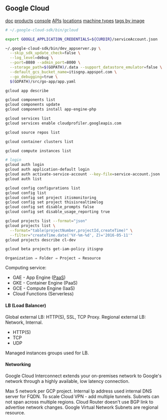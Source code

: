 Google Cloud
-

[doc](https://cloud.google.com/sdk/gcloud/)
[products](https://cloud.google.com/products/)
[console](https://console.cloud.google.com/)
[APIs](https://developers.google.com/api-client-library/)
[locations](https://cloud.google.com/about/locations/)
[machine types](https://cloud.google.com/compute/docs/machine-types)
[tags by image](https://cloud.google.com/vision/docs/drag-and-drop)

````bash
# ~/.google-cloud-sdk/bin/gcloud

export GOOGLE_APPLICATION_CREDENTIALS=${CURDIR}/serviceAccount.json

~/.google-cloud-sdk/bin/dev_appserver.py \
  --skip_sdk_update_check=false \
  --log_level=debug \
  --port=8080 --admin_port=8000 \
  --storage_path=$(GOPATH)/.data --support_datastore_emulator=false \
  --default_gcs_bucket_name=itisgnp.appspot.com \
  --go_debugging=true \
  $(GOPATH)/src/go-app/app.yaml

gcloud app describe

gcloud components list
gcloud components update
gcloud components install app-engine-php

gcloud services list
gcloud services enable cloudprofiler.googleapis.com

gcloud source repos list

gcloud container clusters list

gcloud compute instances list

# login
gcloud auth login
gcloud auth application-default login
gcloud auth activate-service-account --key-file=service-account.json
gcloud auth list

gcloud config configurations list
gcloud config list
gcloud config set project itismonitoring
gcloud config set project thisisrealtimelog
gcloud config set disable_prompts false
gcloud config set disable_usage_reporting true

gcloud projects list --format="json"
gcloud projects list \
  --format="table(projectNumber,projectId,createTime)" \
  --filter="createTime.date('%Y-%m-%d', Z)='2016-05-11'"
gcloud projects describe cl-dev

gcloud beta projects get-iam-policy itisgnp
````

````
Organization ⇒ Folder ⇒ Project ⇒ Resource
````

Computing service:
* GAE - App Engine ([PaaS](https://twitter.com/cn007b/status/1024010042838851585))
* GKE - Container Engine (PaaS)
* GCE - Compute Engine (IaaS)
* Cloud Functions (Serverless)

#### LB (Load Balancer)

Global external LB: HTTP(S), SSL, TCP Proxy.
Regional external LB: Network, Internal.

* HTTP(S)
* TCP
* UDP

Managed instances groups used for LB.

#### Networking

Google Cloud Interconnect extends your on-premises network
to Google's network through a highly available, low latency connection.

Max 5 network per GCP project.
Internal Ip address used internal DNS server for FQDN.
To scale Cloud VPN - add multiple tunnels.
Subnets can not span across multiple regions.
Cloud Router doesn't use BGP link to advertise network changes.
Google Virtual Network Subnets are regional resource.
